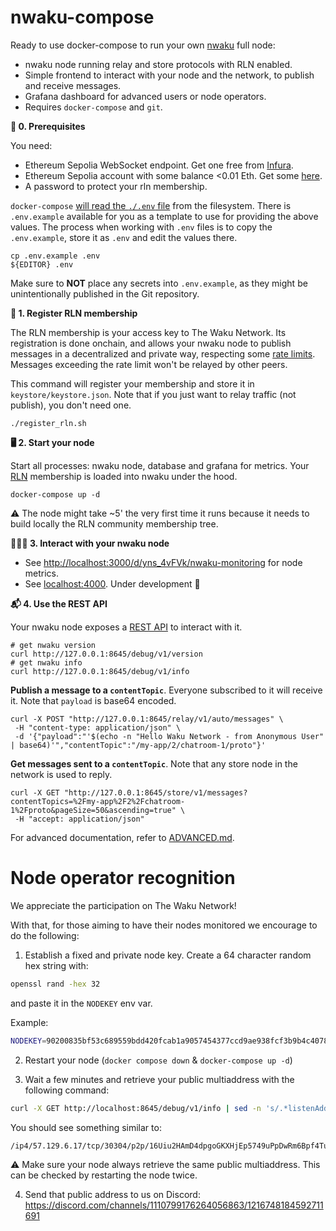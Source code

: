 # nwaku-compose

Ready to use docker-compose to run your own [nwaku](https://github.com/waku-org/nwaku) full node:
* nwaku node running relay and store protocols with RLN enabled.
* Simple frontend to interact with your node and the network, to publish and receive messages.
* Grafana dashboard for advanced users or node operators.
* Requires `docker-compose` and `git`.


**📝 0. Prerequisites**

You need:
* Ethereum Sepolia WebSocket endpoint. Get one free from [Infura](https://www.infura.io/).
* Ethereum Sepolia account with some balance <0.01 Eth. Get some [here](https://www.infura.io/faucet/sepolia).
* A password to protect your rln membership.

`docker-compose` [will read the `./.env` file](https://docs.docker.com/compose/environment-variables/set-environment-variables/#additional-information-3) from the filesystem. There is `.env.example` available for you as a template to use for providing the above values. The process when working with `.env` files is to copy the `.env.example`, store it as `.env` and edit the values there.

```
cp .env.example .env
${EDITOR} .env
```

Make sure to **NOT** place any secrets into `.env.example`, as they might be unintentionally published in the Git repository.


**🔑 1. Register RLN membership**

The RLN membership is your access key to The Waku Network. Its registration is done onchain, and allows your nwaku node to publish messages in a decentralized and private way, respecting some [rate limits](https://rfc.vac.dev/spec/64/#rate-limit-exceeded).
Messages exceeding the rate limit won't be relayed by other peers.

This command will register your membership and store it in `keystore/keystore.json`.
Note that if you just want to relay traffic (not publish), you don't need one.

```
./register_rln.sh
```

**🖥️ 2. Start your node**

Start all processes: nwaku node, database and grafana for metrics. Your [RLN](https://rate-limiting-nullifier.github.io/rln-docs/what_is_rln.html) membership is loaded into nwaku under the hood.
```console
docker-compose up -d
```
⚠️ The node might take ~5' the very first time it runs because it needs to build locally the RLN community membership tree.

**🏄🏼‍♂️ 3. Interact with your nwaku node**
* See [http://localhost:3000/d/yns_4vFVk/nwaku-monitoring](http://localhost:3000/d/yns_4vFVk/nwaku-monitoring) for node metrics.
* See [localhost:4000](http://localhost:4000). Under development 🚧

**📬 4. Use the REST API**

Your nwaku node exposes a [REST API](https://waku-org.github.io/waku-rest-api/) to interact with it.

```
# get nwaku version
curl http://127.0.0.1:8645/debug/v1/version
# get nwaku info
curl http://127.0.0.1:8645/debug/v1/info
```

**Publish a message to a `contentTopic`**. Everyone subscribed to it will receive it. Note that `payload` is base64 encoded.

```
curl -X POST "http://127.0.0.1:8645/relay/v1/auto/messages" \
 -H "content-type: application/json" \
 -d '{"payload":"'$(echo -n "Hello Waku Network - from Anonymous User" | base64)'","contentTopic":"/my-app/2/chatroom-1/proto"}'
```

**Get messages sent to a `contentTopic`**. Note that any store node in the network is used to reply.
```
curl -X GET "http://127.0.0.1:8645/store/v1/messages?contentTopics=%2Fmy-app%2F2%2Fchatroom-1%2Fproto&pageSize=50&ascending=true" \
 -H "accept: application/json"
```

For advanced documentation, refer to [ADVANCED.md](https://github.com/waku-org/nwaku-compose/blob/master/ADVANCED.md).

# Node operator recognition
We appreciate the participation on The Waku Network!

With that, for those aiming to have their nodes monitored we
encourage to do the following:

1. Establish a fixed and private node key.
Create a 64 character random hex string with:
  ```bash
  openssl rand -hex 32
  ```
   and paste it in the `NODEKEY` env var.

Example:
```bash
NODEKEY=90200835bf53c689559bdd420fcab1a9057454377ccd9ae938fcf3b9b4c40785
```

2. Restart your node (`docker compose down` & `docker-compose up -d`)

3. Wait a few minutes and retrieve your public multiaddress with the following command:
```bash
curl -X GET http://localhost:8645/debug/v1/info | sed -n 's/.*listenAddresses":\["\(.*\)"\].*/\1/p'
```

You should see something similar to:
```bash
/ip4/57.129.6.17/tcp/30304/p2p/16Uiu2HAmD4dpgoGKXHjEp5749uPpDwRm6Bpf4TuKTKrj6ErsAa1N
```

:warning: Make sure your node always retrieve the same public multiaddress. This can be checked by restarting the node twice.

4. Send that public address to us on Discord:
https://discord.com/channels/1110799176264056863/1216748184592711691
